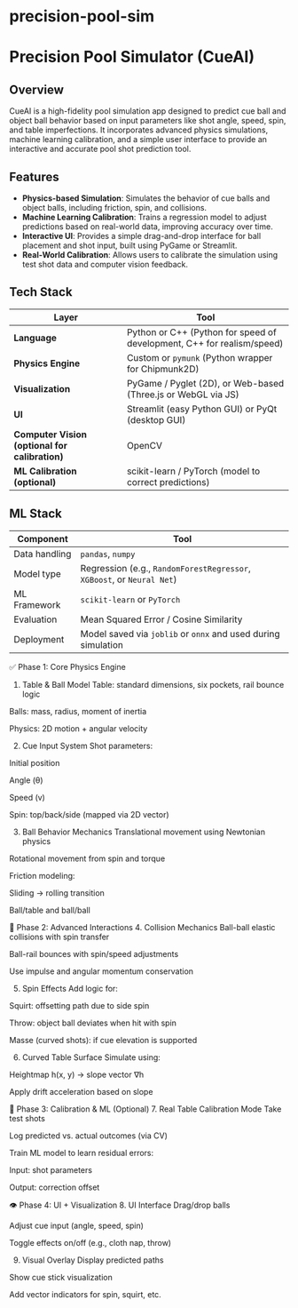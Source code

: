 # precision-pool-sim
# Precision Pool Simulator (CueAI)

## Overview
CueAI is a high-fidelity pool simulation app designed to predict cue ball and object ball behavior based on input parameters like shot angle, speed, spin, and table imperfections. It incorporates advanced physics simulations, machine learning calibration, and a simple user interface to provide an interactive and accurate pool shot prediction tool.

## Features
- **Physics-based Simulation**: Simulates the behavior of cue balls and object balls, including friction, spin, and collisions.
- **Machine Learning Calibration**: Trains a regression model to adjust predictions based on real-world data, improving accuracy over time.
- **Interactive UI**: Provides a simple drag-and-drop interface for ball placement and shot input, built using PyGame or Streamlit.
- **Real-World Calibration**: Allows users to calibrate the simulation using test shot data and computer vision feedback.

## Tech Stack
| Layer                                          | Tool                                                                   |
| ---------------------------------------------- | ---------------------------------------------------------------------- |
| **Language**                                   | Python or C++ (Python for speed of development, C++ for realism/speed) |
| **Physics Engine**                             | Custom or `pymunk` (Python wrapper for Chipmunk2D)                     |
| **Visualization**                              | PyGame / Pyglet (2D), or Web-based (Three.js or WebGL via JS)          |
| **UI**                                         | Streamlit (easy Python GUI) or PyQt (desktop GUI)                      |
| **Computer Vision (optional for calibration)** | OpenCV                                                                 |
| **ML Calibration (optional)**                  | scikit-learn / PyTorch (model to correct predictions)                  |



## ML Stack
| Component     | Tool                                                                   |
| ------------- | ---------------------------------------------------------------------- |
| Data handling | `pandas`, `numpy`                                                      |
| Model type    | Regression (e.g., `RandomForestRegressor`, `XGBoost`, or `Neural Net`) |
| ML Framework  | `scikit-learn` or `PyTorch`                                            |
| Evaluation    | Mean Squared Error / Cosine Similarity                                 |
| Deployment    | Model saved via `joblib` or `onnx` and used during simulation          |

✅ Phase 1: Core Physics Engine
1. Table & Ball Model
Table: standard dimensions, six pockets, rail bounce logic

Balls: mass, radius, moment of inertia

Physics: 2D motion + angular velocity

2. Cue Input System
Shot parameters:

Initial position

Angle (θ)

Speed (v)

Spin: top/back/side (mapped via 2D vector)

3. Ball Behavior Mechanics
Translational movement using Newtonian physics

Rotational movement from spin and torque

Friction modeling:

Sliding → rolling transition

Ball/table and ball/ball

🔁 Phase 2: Advanced Interactions
4. Collision Mechanics
Ball-ball elastic collisions with spin transfer

Ball-rail bounces with spin/speed adjustments

Use impulse and angular momentum conservation

5. Spin Effects
Add logic for:

Squirt: offsetting path due to side spin

Throw: object ball deviates when hit with spin

Masse (curved shots): if cue elevation is supported

6. Curved Table Surface
Simulate using:

Heightmap h(x, y) → slope vector ∇h

Apply drift acceleration based on slope

🧪 Phase 3: Calibration & ML (Optional)
7. Real Table Calibration Mode
Take test shots

Log predicted vs. actual outcomes (via CV)

Train ML model to learn residual errors:

Input: shot parameters

Output: correction offset

👁️ Phase 4: UI + Visualization
8. UI Interface
Drag/drop balls

Adjust cue input (angle, speed, spin)

Toggle effects on/off (e.g., cloth nap, throw)

9. Visual Overlay
Display predicted paths

Show cue stick visualization

Add vector indicators for spin, squirt, etc.
